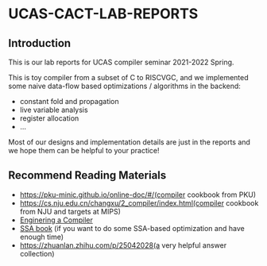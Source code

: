 # UCAS-CACT-LAB-REPORTS
## Introduction
This is our lab reports for UCAS compiler seminar 2021-2022 Spring. 

This is toy compiler from a subset of C to RISCVGC, and we implemented some naive data-flow based optimizations / algorithms in the backend:
+ constant fold and propagation
+ live variable analysis
+ register allocation
+ ...


Most of our designs and implementation details are just in the reports and we hope them can be helpful to your practice!

## Recommend Reading Materials
+ https://pku-minic.github.io/online-doc/#/(compiler cookbook from PKU)
+ https://cs.nju.edu.cn/changxu/2_compiler/index.html(compiler cookbook from NJU and targets at MIPS)
+ [Enginering  a Compiler](https://www.elsevier.com/books/engineering-a-compiler/cooper/978-0-12-815412-0)
+ [SSA book](https://pfalcon.github.io/ssabook/latest/book-v1.pdf) (if you want to do some SSA-based optimization and have enough time)
+ https://zhuanlan.zhihu.com/p/25042028(a very helpful answer collection)
